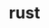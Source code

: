 ---
title: "rust"
layout: cache
categories: [package, develop-2024-02-25]
meta: {"versions": ["1.76.0"], "compilers": ["apple-clang@=15.0.0", "gcc@=11.4.0", "gcc@=7.5.0", "gcc@=9.4.0"], "oss": ["ubuntu18.04", "ubuntu20.04", "ubuntu22.04", "ventura"], "platforms": ["darwin", "linux"], "targets": ["aarch64", "neoverse_v1", "neoverse_v2", "ppc64le", "x86_64_v3"], "stacks": ["developer-tools", "e4s", "e4s-neoverse-v2", "e4s-neoverse_v1", "e4s-oneapi", "e4s-power", "ml-darwin-aarch64-mps", "ml-linux-x86_64-cpu", "ml-linux-x86_64-cuda", "ml-linux-x86_64-rocm", "radiuss", "root"], "num_specs": 14, "num_specs_by_stack": {"root": 14, "ml-darwin-aarch64-mps": 2, "developer-tools": 1, "radiuss": 1, "e4s-neoverse_v1": 2, "e4s-power": 1, "e4s": 2, "e4s-neoverse-v2": 2, "ml-linux-x86_64-rocm": 2, "ml-linux-x86_64-cuda": 2, "ml-linux-x86_64-cpu": 2, "e4s-oneapi": 1}}
spec_details: [{"hash": "l3nxift3nsaja6vd4kc2hx4fscx7xl6q", "compiler": "apple-clang@=15.0.0", "versions": ["1.76.0"], "os": "ventura", "platform": "darwin", "target": "aarch64", "variants": ["build_system=generic", "+dev", "~docs", "+src"], "stacks": ["root", "ml-darwin-aarch64-mps"], "size": "-", "tarball": "https://binaries.spack.io/develop-2024-02-25/build_cache/darwin-ventura-aarch64/apple-clang-15.0.0/rust-1.76.0/darwin-ventura-aarch64-apple-clang-15.0.0-rust-1.76.0-l3nxift3nsaja6vd4kc2hx4fscx7xl6q.spack"}, {"hash": "o2vqixpbjbvbpothwhunjtcctgwl27su", "compiler": "apple-clang@=15.0.0", "versions": ["1.76.0"], "os": "ventura", "platform": "darwin", "target": "aarch64", "variants": ["build_system=generic", "~dev", "~docs", "+src"], "stacks": ["root", "ml-darwin-aarch64-mps"], "size": "-", "tarball": "https://binaries.spack.io/develop-2024-02-25/build_cache/darwin-ventura-aarch64/apple-clang-15.0.0/rust-1.76.0/darwin-ventura-aarch64-apple-clang-15.0.0-rust-1.76.0-o2vqixpbjbvbpothwhunjtcctgwl27su.spack"}, {"hash": "a2zxmh22dfvlzhhhzzowcprp2ozrtks5", "compiler": "gcc@=7.5.0", "versions": ["1.76.0"], "os": "ubuntu18.04", "platform": "linux", "target": "x86_64_v3", "variants": ["build_system=generic", "+dev", "~docs", "+src"], "stacks": ["developer-tools", "root"], "size": "-", "tarball": "https://binaries.spack.io/develop-2024-02-25/build_cache/linux-ubuntu18.04-x86_64_v3/gcc-7.5.0/rust-1.76.0/linux-ubuntu18.04-x86_64_v3-gcc-7.5.0-rust-1.76.0-a2zxmh22dfvlzhhhzzowcprp2ozrtks5.spack"}, {"hash": "5nfbnqd7iqeadnm3hjjj6j6cwqe2k5bf", "compiler": "gcc@=7.5.0", "versions": ["1.76.0"], "os": "ubuntu18.04", "platform": "linux", "target": "x86_64_v3", "variants": ["build_system=generic", "~dev", "~docs", "+src"], "stacks": ["radiuss", "root"], "size": "-", "tarball": "https://binaries.spack.io/develop-2024-02-25/build_cache/linux-ubuntu18.04-x86_64_v3/gcc-7.5.0/rust-1.76.0/linux-ubuntu18.04-x86_64_v3-gcc-7.5.0-rust-1.76.0-5nfbnqd7iqeadnm3hjjj6j6cwqe2k5bf.spack"}, {"hash": "rulyexr73ejjru7w4jg46etpwtgyhz3c", "compiler": "gcc@=11.4.0", "versions": ["1.76.0"], "os": "ubuntu20.04", "platform": "linux", "target": "neoverse_v1", "variants": ["build_system=generic", "~dev", "~docs", "+src"], "stacks": ["e4s-neoverse_v1", "root"], "size": "-", "tarball": "https://binaries.spack.io/develop-2024-02-25/build_cache/linux-ubuntu20.04-neoverse_v1/gcc-11.4.0/rust-1.76.0/linux-ubuntu20.04-neoverse_v1-gcc-11.4.0-rust-1.76.0-rulyexr73ejjru7w4jg46etpwtgyhz3c.spack"}, {"hash": "6qusf6xsojrjt5rhuzigaoeobirfqvbx", "compiler": "gcc@=11.4.0", "versions": ["1.76.0"], "os": "ubuntu20.04", "platform": "linux", "target": "neoverse_v1", "variants": ["build_system=generic", "+dev", "~docs", "+src"], "stacks": ["e4s-neoverse_v1", "root"], "size": "-", "tarball": "https://binaries.spack.io/develop-2024-02-25/build_cache/linux-ubuntu20.04-neoverse_v1/gcc-11.4.0/rust-1.76.0/linux-ubuntu20.04-neoverse_v1-gcc-11.4.0-rust-1.76.0-6qusf6xsojrjt5rhuzigaoeobirfqvbx.spack"}, {"hash": "ioxkvdhso5prgrv33535pcc7yjk77tkp", "compiler": "gcc@=9.4.0", "versions": ["1.76.0"], "os": "ubuntu20.04", "platform": "linux", "target": "ppc64le", "variants": ["build_system=generic", "~dev", "~docs", "+src"], "stacks": ["root", "e4s-power"], "size": "-", "tarball": "https://binaries.spack.io/develop-2024-02-25/build_cache/linux-ubuntu20.04-ppc64le/gcc-9.4.0/rust-1.76.0/linux-ubuntu20.04-ppc64le-gcc-9.4.0-rust-1.76.0-ioxkvdhso5prgrv33535pcc7yjk77tkp.spack"}, {"hash": "2tuf4mw7hqkmvpj2zxrvul5yogjjnfzv", "compiler": "gcc@=11.4.0", "versions": ["1.76.0"], "os": "ubuntu20.04", "platform": "linux", "target": "x86_64_v3", "variants": ["build_system=generic", "~dev", "~docs", "+src"], "stacks": ["root", "e4s"], "size": "-", "tarball": "https://binaries.spack.io/develop-2024-02-25/build_cache/linux-ubuntu20.04-x86_64_v3/gcc-11.4.0/rust-1.76.0/linux-ubuntu20.04-x86_64_v3-gcc-11.4.0-rust-1.76.0-2tuf4mw7hqkmvpj2zxrvul5yogjjnfzv.spack"}, {"hash": "nzgbhuqqvoha7k2xo7bjf7z7wxzxhr6l", "compiler": "gcc@=11.4.0", "versions": ["1.76.0"], "os": "ubuntu20.04", "platform": "linux", "target": "x86_64_v3", "variants": ["build_system=generic", "+dev", "~docs", "+src"], "stacks": ["root", "e4s"], "size": "-", "tarball": "https://binaries.spack.io/develop-2024-02-25/build_cache/linux-ubuntu20.04-x86_64_v3/gcc-11.4.0/rust-1.76.0/linux-ubuntu20.04-x86_64_v3-gcc-11.4.0-rust-1.76.0-nzgbhuqqvoha7k2xo7bjf7z7wxzxhr6l.spack"}, {"hash": "un3znbed6ou4baywm6lxkamnvjtvlfrk", "compiler": "gcc@=11.4.0", "versions": ["1.76.0"], "os": "ubuntu22.04", "platform": "linux", "target": "neoverse_v2", "variants": ["build_system=generic", "~dev", "~docs", "+src"], "stacks": ["root", "e4s-neoverse-v2"], "size": "-", "tarball": "https://binaries.spack.io/develop-2024-02-25/build_cache/linux-ubuntu22.04-neoverse_v2/gcc-11.4.0/rust-1.76.0/linux-ubuntu22.04-neoverse_v2-gcc-11.4.0-rust-1.76.0-un3znbed6ou4baywm6lxkamnvjtvlfrk.spack"}, {"hash": "kvxtuxrog57ydbvl6iiphxfbf3kejmee", "compiler": "gcc@=11.4.0", "versions": ["1.76.0"], "os": "ubuntu22.04", "platform": "linux", "target": "neoverse_v2", "variants": ["build_system=generic", "+dev", "~docs", "+src"], "stacks": ["root", "e4s-neoverse-v2"], "size": "-", "tarball": "https://binaries.spack.io/develop-2024-02-25/build_cache/linux-ubuntu22.04-neoverse_v2/gcc-11.4.0/rust-1.76.0/linux-ubuntu22.04-neoverse_v2-gcc-11.4.0-rust-1.76.0-kvxtuxrog57ydbvl6iiphxfbf3kejmee.spack"}, {"hash": "3mgatc6ov6ui5t42s4fkurxn3snqidjw", "compiler": "gcc@=11.4.0", "versions": ["1.76.0"], "os": "ubuntu22.04", "platform": "linux", "target": "x86_64_v3", "variants": ["build_system=generic", "+dev", "~docs", "+src"], "stacks": ["root", "ml-linux-x86_64-rocm", "ml-linux-x86_64-cuda", "ml-linux-x86_64-cpu"], "size": "-", "tarball": "https://binaries.spack.io/develop-2024-02-25/build_cache/linux-ubuntu22.04-x86_64_v3/gcc-11.4.0/rust-1.76.0/linux-ubuntu22.04-x86_64_v3-gcc-11.4.0-rust-1.76.0-3mgatc6ov6ui5t42s4fkurxn3snqidjw.spack"}, {"hash": "wdv7zv276wrdjbyg4ubepjcfalang3sq", "compiler": "gcc@=11.4.0", "versions": ["1.76.0"], "os": "ubuntu22.04", "platform": "linux", "target": "x86_64_v3", "variants": ["build_system=generic", "~dev", "~docs", "+src"], "stacks": ["root", "ml-linux-x86_64-rocm", "ml-linux-x86_64-cuda", "ml-linux-x86_64-cpu"], "size": "-", "tarball": "https://binaries.spack.io/develop-2024-02-25/build_cache/linux-ubuntu22.04-x86_64_v3/gcc-11.4.0/rust-1.76.0/linux-ubuntu22.04-x86_64_v3-gcc-11.4.0-rust-1.76.0-wdv7zv276wrdjbyg4ubepjcfalang3sq.spack"}, {"hash": "qxyfnrnppnn2bscoj2pjupods7es27cu", "compiler": "gcc@=11.4.0", "versions": ["1.76.0"], "os": "ubuntu22.04", "platform": "linux", "target": "x86_64_v3", "variants": ["build_system=generic", "~dev", "~docs", "+src"], "stacks": ["root", "e4s-oneapi"], "size": "-", "tarball": "https://binaries.spack.io/develop-2024-02-25/build_cache/linux-ubuntu22.04-x86_64_v3/gcc-11.4.0/rust-1.76.0/linux-ubuntu22.04-x86_64_v3-gcc-11.4.0-rust-1.76.0-qxyfnrnppnn2bscoj2pjupods7es27cu.spack"}]
---